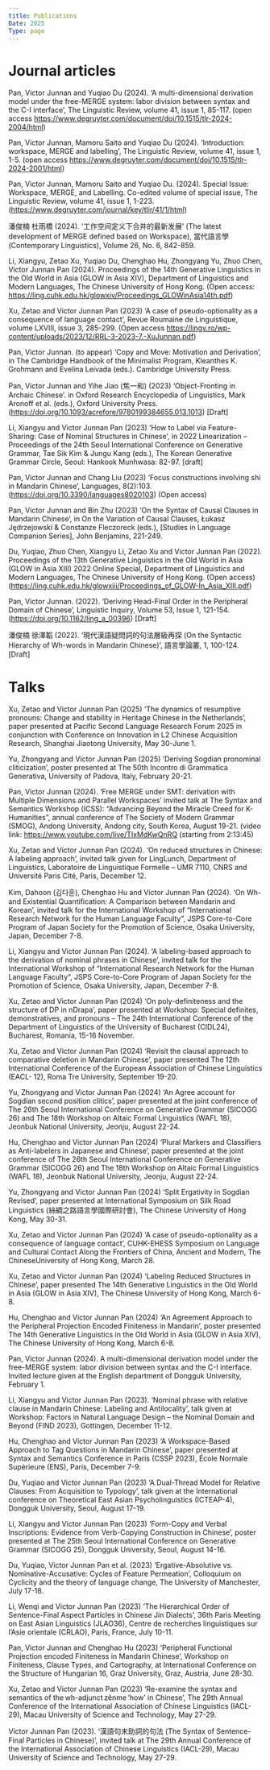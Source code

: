 ```yaml
---
title: Publications
Date: 2025
Type: page
---
```

# Journal articles

Pan, Victor Junnan and Yuqiao Du (2024). ‘A multi-dimensional derivation model under the free-MERGE system: labor division between syntax and the C-I interface’, The Linguistic Review, volume 41, issue 1, 85-117. (open access https://www.degruyter.com/document/doi/10.1515/tlr-2024-2004/html)

Pan, Victor Junnan, Mamoru Saito and Yuqiao Du (2024). ‘Introduction: workspace, MERGE and labelling’, The Linguistic Review, volume 41, issue 1, 1-5. (open access https://www.degruyter.com/document/doi/10.1515/tlr-2024-2001/html)

Pan, Victor Junnan, Mamoru Saito and Yuqiao Du. (2024). Special Issue: Workspace, MERGE, and Labelling. Co-edited volume of special issue, The Linguistic Review, volume 41, issue 1, 1-223. (https://www.degruyter.com/journal/key/tlir/41/1/html)

潘俊楠 杜雨橋 (2024). ‘工作空间定义下合并的最新发展’ (The latest development of MERGE defined based on Workspace), 當代語言學 (Contemporary Linguistics), Volume 26, No. 6, 842-859.

Li, Xiangyu, Zetao Xu, Yuqiao Du, Chenghao Hu, Zhongyang Yu, Zhuo Chen, Victor Junnan Pan (2024). Proceedings of the 14th Generative Linguistics in the Old World in Asia (GLOW in Asia XIV), Department of Linguistics and Modern Languages, The Chinese University of Hong Kong. (Open access: https://ling.cuhk.edu.hk/glowxiv/Proceedings_GLOWinAsia14th.pdf)

Xu, Zetao and Victor Junnan Pan (2023) ‘A case of pseudo-optionality as a consequence of language contact’, Revue Roumaine de Linguistique, volume LXVIII, issue 3, 285-299. (Open access https://lingv.ro/wp-content/uploads/2023/12/RRL-3-2023-7.-XuJunnan.pdf)

Pan, Victor Junnan. (to appear) ‘Copy and Move: Motivation and Derivation’, in The Cambridge Handbook of the Minimalist Program, Kleanthes K. Grohmann and Evelina Leivada (eds.). Cambridge University Press.

Pan, Victor Junnan and Yihe Jiao (焦一和) (2023) ‘Object-Fronting in Archaic Chinese’. in Oxford Research Encyclopedia of Linguistics, Mark Aronoff et al. (eds.), Oxford University Press. (https://doi.org/10.1093/acrefore/9780199384655.013.1013) [Draft]

Li, Xiangyu and Victor Junnan Pan (2023) ‘How to Label via Feature-Sharing: Case of Nominal Structures in Chinese’, in 2022 Linearization – Proceedings of the 24th Seoul International Conference on Generative Grammar, Tae Sik Kim & Jungu Kang (eds.), The Korean Generative Grammar Circle, Seoul: Hankook Munhwasa: 82-97. [draft]

Pan, Victor Junnan and Chang Liu (2023) ‘Focus constructions involving shì in Mandarin Chinese’, Languages,  8(2):103.  (https://doi.org/10.3390/languages8020103) (Open access)

Pan, Victor Junnan and Bin Zhu (2023) ‘On the Syntax of Causal Clauses in Mandarin Chinese’, in On the Variation of Causal Clauses, Łukasz Jędrzejowski & Constanze Fleczoreck (eds.), [Studies in Language Companion Series], John Benjamins, 221-249.

Du, Yuqiao, Zhuo Chen, Xiangyu Li, Zetao Xu and Victor Junnan Pan (2022). Proceedings of the 13th Generative Linguistics in the Old World in Asia (GLOW in Asia XIII) 2022 Online Special, Department of Linguistics and Modern Languages, The Chinese University of Hong Kong. (Open access) (https://ling.cuhk.edu.hk/glowxiii/Proceedings_of_GLOW-In_Asia_XIII.pdf)

Pan, Victor Junnan. (2022). ‘Deriving Head-Final Order in the Peripheral Domain of Chinese’, Linguistic Inquiry, Volume 53, Issue 1, 121-154. (https://doi.org/10.1162/ling_a_00396) [Draft]

潘俊楠  徐澤韜 (2022). ‘現代漢語疑問詞的句法層級再探 (On the Syntactic Hierarchy of Wh-words in Mandarin Chinese)’, 語言學論叢, 1, 100-124. [Draft]

#   
#   
# Talks

Xu, Zetao and Victor Junnan Pan (2025) ‘The dynamics of resumptive pronouns: Change and stability in Heritage Chinese in the Netherlands’, paper presented at Pacific Second Language Research Forum 2025 in conjunction with Conference on Innovation in L2 Chinese Acquisition Research, Shanghai Jiaotong University, May 30-June 1.

Yu, Zhongyang and Victor Junnan Pan (2025) ‘Deriving Sogdian pronominal cliticization’, poster presented at The 50th Incontro di Grammatica Generativa, University of Padova, Italy, February 20-21.

Pan, Victor Junnan (2024). ‘Free MERGE under SMT: derivation with Multiple Dimensions and Parallel Workspaces’ invited talk at The Syntax and Semantics Workshop (ICSS): “Advancing Beyond the Miracle Creed for K-Humanities”, annual conference of The Society of Modern Grammar (SMOG), Andong University, Andong city, South Korea, August 19-21. (video link: https://www.youtube.com/live/TIxMdKwQnRQ (starting from 2:13:45)

Xu, Zetao and Victor Junnan Pan (2024). ‘On reduced structures in Chinese: A labeling approach’, invited talk given for LingLunch, Department of Linguistics, Laboratoire de Linguistique Formelle – UMR 7110, CNRS and Université Paris Cité, Paris, December 12.

Kim, Dahoon (김다훈), Chenghao Hu and Victor Junnan Pan (2024). ‘On Wh- and Existential Quantification: A Comparison between Mandarin and Korean’, invited talk for the International Workshop of “International Research Network for the Human Language Faculty”, JSPS Core-to-Core Program of Japan Society for the Promotion of Science, Osaka University, Japan, December 7-8.

Li, Xiangyu and Victor Junnan Pan (2024). ‘A labeling-based approach to the derivation of nominal phrases in Chinese’, invited talk for the International Workshop of “International Research Network for the Human Language Faculty”, JSPS Core-to-Core Program of Japan Society for the Promotion of Science, Osaka University, Japan, December 7-8.

Xu, Zetao and Victor Junnan Pan (2024) ‘On poly-definiteness and the structure of DP in nDrapa’, paper presented at Workshop: Special definites, demonstratives, and pronouns – The 24th International Conference of the Department of Linguistics of the University of Bucharest (CIDL24), Bucharest, Romania, 15-16 November.

Xu, Zetao and Victor Junnan Pan (2024) ‘Revisit the clausal approach to comparative deletion in Mandarin Chinese’, paper presented The 12th International Conference of the European Association of Chinese Linguistics (EACL- 12), Roma Tre University, September 19-20.

Yu, Zhongyang and Victor Junnan Pan (2024) ‘An Agree account for Sogdian second position clitics’, paper presented at the joint conference of The 26th Seoul International Conference on Generative Grammar (SICOGG 26) and The 18th Workshop on Altaic Formal Linguistics (WAFL 18), Jeonbuk National University, Jeonju, August 22-24.

Hu, Chenghao and Victor Junnan Pan (2024) ‘Plural Markers and Classifiers as Anti-labelers in Japanese and Chinese’, paper presented at the joint conference of The 26th Seoul International Conference on Generative Grammar (SICOGG 26) and The 18th Workshop on Altaic Formal Linguistics (WAFL 18), Jeonbuk National University, Jeonju, August 22-24.

Yu, Zhongyang and Victor Junnan Pan (2024) ‘Split Ergativity in Sogdian Revised’, paper presented at International Symposium on Silk Road Linguistics (絲綢之路語言學國際研討會), The Chinese University of Hong Kong, May 30-31.

Xu, Zetao and Victor Junnan Pan (2024) ‘A case of pseudo-optionality as a consequence of language contact’, CUHK-EHESS Symposium on Language and Cultural Contact Along the Frontiers of China, Ancient and Modern, The ChineseUniversity of Hong Kong, March 28.

Xu, Zetao and Victor Junnan Pan (2024) ‘Labeling Reduced Structures in Chinese’, paper presented The 14th Generative Linguistics in the Old World in Asia (GLOW in Asia XIV), The Chinese University of Hong Kong, March 6-8.

Hu, Chenghao and Victor Junnan Pan (2024) ‘An Agreement Approach to the Peripheral Projection Encoded Finiteness in Mandarin’, poster presented The 14th Generative Linguistics in the Old World in Asia (GLOW in Asia XIV), The Chinese University of Hong Kong, March 6-8.

Pan, Victor Junnan (2024). A multi-dimensional derivation model under the free-MERGE system: labor division between syntax and the C-I interface. Invited lecture given at the English department of Dongguk University, February 1.

Li, Xiangyu and Victor Junnan Pan (2023). ‘Nominal phrase with relative clause in Mandarin Chinese: Labeling and Antilocality’, talk given at Workshop: Factors in Natural Language Design – the Nominal Domain and Beyond (FIND 2023), Gottingen, December 11-12.

Hu, Chenghao and Victor Junnan Pan (2023) ‘A Workspace-Based Approach to Tag Questions in Mandarin Chinese’, paper presented at Syntax and Semantics Conference in Paris (CSSP 2023), École Normale Supérieure (ENS), Paris, December 7-9.

Du, Yuqiao and Victor Junnan Pan (2023) ‘A Dual-Thread Model for Relative Clauses: From Acquisition to Typology’, talk given at the International conference on Theoretical East Asian Psycholinguistics (ICTEAP-4), Dongguk University, Seoul, August 17-19.

Li, Xiangyu and Victor Junnan Pan (2023) ‘Form-Copy and Verbal Inscriptions: Evidence from Verb-Copying Construction in Chinese’, poster presented at The 25th Seoul International Conference on Generative Grammar (SICOGG 25), Dongguk University, Seoul, August 14-16. 

Du, Yuqiao, Victor Junnan Pan et al. (2023) ‘Ergative-Absolutive vs. Nominative-Accusative: Cycles of Feature Permeation’, Colloquium on Cyclicity and the theory of language change, The University of Manchester, July 17-18.

Li, Wenqi and Victor Junnan Pan (2023) ‘The Hierarchical Order of Sentence-Final Aspect Particles in Chinese Jin Dialects’, 36th Paris Meeting on East Asian Linguistics (JLAO36), Centre de recherches linguistiques sur l’Asie orientale (CRLAO), Paris, France, July 10-11.

Pan, Victor Junnan and Chenghao Hu (2023) ‘Peripheral Functional Projection encoded Finiteness in Mandarin Chinese’, Workshop on Finiteness, Clause Types, and Cartography, at International Conference on the Structure of Hungarian 16, Graz University, Graz, Austria, June 28-30.

Xu, Zetao and Victor Junnan Pan (2023) ‘Re-examine the syntax and semantics of the wh-adjunct zěnme ’how’ in Chinese’, The 29th Annual Conference of the International Association of Chinese Linguistics (IACL-29), Macau University of Science and Technology, May 27-29.

Victor Junnan Pan (2023). ‘漢語句末助詞的句法 (The Syntax of Sentence-Final Particles in Chinese)’, invited talk at The 29th Annual Conference of the International Association of Chinese Linguistics (IACL-29), Macau University of Science and Technology, May 27-29.











